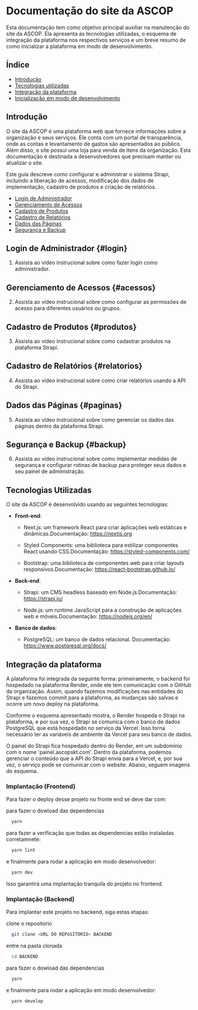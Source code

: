 
# Documentação do site da ASCOP

Esta documentação tem como objetivo principal auxiliar na manutenção do site da ASCOP. Ela apresenta as tecnologias utilizadas, o esquema de integração da plataforma nos respectivos serviços e um breve resumo de como inicializar a plataforma em modo de desenvolvimento.


## Índice

 - [Introdução](#introducao)
 - [Tecnologias utilizadas ](#tecnologias)
 - [Integração da plataforma](#integracao)
 - [Inicialização em modo de desenvolvimento](#inicializacao)


## Introdução

O site da ASCOP é uma plataforma web que fornece informações sobre a organização e seus serviços. Ele conta com um portal de transparência, onde as contas e levantamento de gastos são apresentados ao público. Além disso, o site possui uma loja para venda de itens da organização. Esta documentação é destinada a desenvolvedores que precisam manter ou atualizar o site.

Este guia descreve como configurar e administrar o sistema Strapi, incluindo a liberação de acessos, modificação dos dados de implementação, cadastro de produtos e criação de relatórios.

- [Login de Administrador](#login)
- [Gerenciamento de Acessos](#acessos)
- [Cadastro de Produtos](#produtos)
- [Cadastro de Relatórios](#relatorios)
- [Dados das Páginas](#paginas)
- [Segurança e Backup](#backup)

## Login de Administrador {#login}

1. Assista ao vídeo instrucional sobre como fazer login como administrador.



## Gerenciamento de Acessos {#acessos}

2. Assista ao vídeo instrucional sobre como configurar as permissões de acesso para diferentes usuários ou grupos.


## Cadastro de Produtos {#produtos}

3. Assista ao vídeo instrucional sobre como cadastrar produtos na plataforma Strapi.


## Cadastro de Relatórios {#relatorios}

4. Assista ao vídeo instrucional sobre como criar relatórios usando a API do Strapi.


## Dados das Páginas {#paginas}

5. Assista ao vídeo instrucional sobre como gerenciar os dados das páginas dentro da plataforma Strapi.

## Segurança e Backup {#backup}

6. Assista ao vídeo instrucional sobre como implementar medidas de segurança e configurar rotinas de backup para proteger seus dados e seu painel de administração.



##  Tecnologias Utilizadas

O site da ASCOP é desenvolvido usando as seguintes tecnologias:

- **Front-end**:
  - Next.js: um framework React para criar aplicações web    estáticas e dinâmicas.Documentação: https://nextjs.org
  
  - Styled Components: uma biblioteca para estilizar componentes React usando CSS.Documentação: https://styled-components.com/

  - Bootstrap: uma biblioteca de componentes web para criar layouts responsivos.Documentação: https://react-bootstrap.github.io/

- **Back-end**:
  - Strapi: um CMS headless baseado em Node.js.Documentação: https://strapi.io/

  - Node.js: um runtime JavaScript para a construção de aplicações web e móveis.Documentação: https://nodejs.org/en/

- **Banco de dados**: 
  - PostgreSQL: um banco de dados relacional. Documentação: https://www.postgresql.org/docs/
## Integração da plataforma

A plataforma foi integrada da seguinte forma: primeiramente, o backend foi hospedado na plataforma Render, onde ele tem comunicação com o GitHub da organização. Assim, quando fazemos modificações nas entidades do Strapi e fazemos commit para a plataforma, as mudanças são salvas e ocorre um novo deploy na plataforma.

Conforme o esquema apresentado mostra, o Render hospeda o Strapi na plataforma, e por sua vez, o Strapi se comunica com o banco de dados PostgreSQL que está hospedado no serviço da Vercel. Isso torna necessário ter as variáveis de ambiente da Vercel para seu banco de dados.

O painel do Strapi fica hospedado dentro do Render, em um subdomínio com o nome 'painel.ascopskt.com'. Dentro da plataforma, podemos gerenciar o conteúdo que a API do Strapi envia para a Vercel, e, por sua vez, o serviço pode se comunicar com o website. Abaixo, seguem imagens do esquema. 

### Implantação (Frontend)

Para fazer o deploy desse projeto no fronte end se deve dar com: 

 para fazer o dowload das dependencias
```bash
  yarn 
```

para fazer a verificação que todas as dependencias estão instaladas corretamnete: 
```bash
  yarn lint
```

e finalmente para rodar a aplicação em modo desenvolvedor: 
```bash
  yarn dev
```
Isso garantirá uma implantação tranquila do projeto no frontend.

### Implantação (Backend)

Para implantar este projeto no backend, siga estas etapas:

clone o repositorio
```bash
  git clone <URL DO REPóSITORIO> BACKEND 
```

entre na pasta clonada
```bash
  cd BACKEND
```

para fazer o dowload das dependencias
```bash
  yarn 
```

e finalmente para rodar a aplicação em modo desenvolvedor: 
```bash
  yarn develop
```
